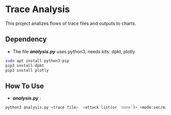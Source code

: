 # Trace Analysis

This project analizes flows of trace files and outputs to charts.

## Dependency

* The file **_analysis.py_** uses python3, needs kits: dpkt, plotly

```bash
sudo apt install python3-pip
pip3 install dpkt
pip3 install plotly
```

## How To Use

* **_analysis.py_** :

```bash
python3 analysis.py <trace file>  <attack list(or 'none')> <mode:sec/min/hour/real> <time interval(sec)>
```
